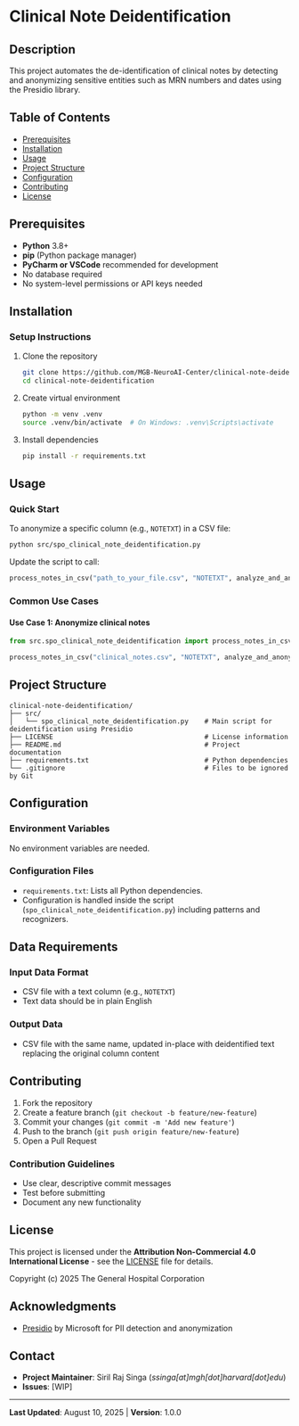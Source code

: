 # Clinical Note Deidentification

## Description
This project automates the de-identification of clinical notes by detecting and anonymizing sensitive entities such as MRN numbers and dates using the Presidio library.

## Table of Contents
- [Prerequisites](#prerequisites)
- [Installation](#installation)
- [Usage](#usage)
- [Project Structure](#project-structure)
- [Configuration](#configuration)
- [Contributing](#contributing)
- [License](#license)

## Prerequisites
- **Python** 3.8+
- **pip** (Python package manager)
- **PyCharm or VSCode** recommended for development
- No database required
- No system-level permissions or API keys needed

## Installation

### Setup Instructions
1. Clone the repository
   ```bash
   git clone https://github.com/MGB-NeuroAI-Center/clinical-note-deidentification.git
   cd clinical-note-deidentification
   ```

2. Create virtual environment
   ```bash
   python -m venv .venv
   source .venv/bin/activate  # On Windows: .venv\Scripts\activate
   ```

3. Install dependencies
   ```bash
   pip install -r requirements.txt
   ```

## Usage

### Quick Start
To anonymize a specific column (e.g., `NOTETXT`) in a CSV file:
```bash
python src/spo_clinical_note_deidentification.py
```

Update the script to call:
```python
process_notes_in_csv("path_to_your_file.csv", "NOTETXT", analyze_and_anonymize)
```

### Common Use Cases

#### Use Case 1: Anonymize clinical notes
```python
from src.spo_clinical_note_deidentification import process_notes_in_csv, analyze_and_anonymize

process_notes_in_csv("clinical_notes.csv", "NOTETXT", analyze_and_anonymize)
```

## Project Structure
```
clinical-note-deidentification/
├── src/
│   └── spo_clinical_note_deidentification.py    # Main script for deidentification using Presidio
├── LICENSE                                      # License information
├── README.md                                    # Project documentation
├── requirements.txt                             # Python dependencies
└── .gitignore                                   # Files to be ignored by Git
```

## Configuration

### Environment Variables
No environment variables are needed.

### Configuration Files
- `requirements.txt`: Lists all Python dependencies.
- Configuration is handled inside the script (`spo_clinical_note_deidentification.py`) including patterns and recognizers.

## Data Requirements

### Input Data Format
- CSV file with a text column (e.g., `NOTETXT`)
- Text data should be in plain English

### Output Data
- CSV file with the same name, updated in-place with deidentified text replacing the original column content



## Contributing
1. Fork the repository
2. Create a feature branch (`git checkout -b feature/new-feature`)
3. Commit your changes (`git commit -m 'Add new feature'`)
4. Push to the branch (`git push origin feature/new-feature`)
5. Open a Pull Request

### Contribution Guidelines
- Use clear, descriptive commit messages
- Test before submitting
- Document any new functionality

## License
This project is licensed under the **Attribution Non-Commercial 4.0 International License** - see the [LICENSE](LICENSE) file for details.

Copyright (c) 2025 The General Hospital Corporation

## Acknowledgments
- [Presidio](https://github.com/microsoft/presidio) by Microsoft for PII detection and anonymization

## Contact
- **Project Maintainer**: Siril Raj Singa (*ssinga[at]mgh[dot]harvard[dot]edu*)
- **Issues**: [WIP]

---
**Last Updated**: August 10, 2025 | **Version**: 1.0.0
